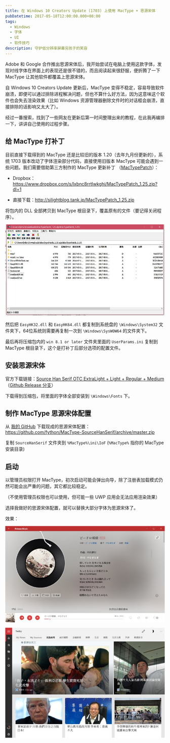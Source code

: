 ```yaml
---
title: 在 Windows 10 Creators Update (1703) 上使用 MacType + 思源宋体
pubDatetime: 2017-05-18T12:00:00.000+08:00
tags:
  - Windows
  - 字体
  - UI
  - 软件技巧
description: 守护低分辨率屏幕穷孩子的笑容
---
```


Adobe 和 Google 合作推出思源宋体后，我开始尝试在电脑上使用这款字体，发现衬线字体在界面上的表现还是很不错的，而且阅读起来很舒服，便折腾了一下
MacType 让其他软件都覆盖上思源宋体。

自 Windows 10 Creators Update 更新后，MacType 变得不稳定，容易导致软件崩溃，即便可以通过排除进程解决问题，但也不算什么好方法，因为这意味这个软件也会失去渲染效果（比如
Windows 资源管理器删除文件时的对话框会崩溃，直接排除的话影响又太大了）。

经过一番搜索，找到了一些网友在更新后第一时间整理出来的教程，在此我再编排一下，讲讲自己使用的过程步骤。

## 给 MacType 打补丁

目前直接下载得到的 MacType 还是比较旧的版本 1.20（去年九月份更新的），系统 1703 版本改动了字体渲染部分代码，直接使用旧版本
MacType 可能会遇到一些问题。我们需要借助第三方制作的 MacType
更新补丁 （[MacTypePatch](http://silight.hatenablog.jp/entry/MacTypePatch)）：

- Dropbox：<https://www.dropbox.com/s/lxbnc8rrtlwkghi/MacTypePatch_1.25.zip?dl=1>

- 直接下载：<http://silightblog.tank.jp/MacTypePatch_1.25.zip>

将包内的 DLL 全部拷贝到 MacType 根目录下，覆盖原有的文件（要记得关闭程序）。

![Unzip](../assets/201705-win10-fonts-with-mactype/p1.jpg)

然后把 `EasyHK32.dll` 和 `EasyHK64.dll` 都复制到系统盘的 `\Windows\System32` 文件夹下，64位系统则需要再复制一次到
`\Windows\SysWOW64` 的文件夹下。

最后再将压缩包内的 `win 8.1 or later` 文件夹里面的 `UserParams.ini` 复制到 MacType 根目录下，这个是打补丁后部分选项的配置文件。

## 安装思源宋体

官方下载链接：[Source Han Serif OTC ExtraLight + Light + Regular + Medium](https://github.com/adobe-fonts/source-han-serif/raw/release/OTC/SourceHanSerifOTC_EL-M.zip)
（[Github Release 分支](https://github.com/adobe-fonts/source-han-serif/tree/release)）

下载得到压缩包，将里面的字体全部安装到 `\Windows\Fonts` 下。

## 制作 MacType 思源宋体配置

从 [我的 GitHub](https://github.com/fython/MacType-SourceHanSerif)
下载现成的思源宋体配置：<https://github.com/fython/MacType-SourceHanSerif/archive/master.zip>

复制 `SourceHanSerif` 文件夹到 `%MacType%\ini\IoF` (`%MacType%` 指你的 MacType 安装目录)

## 启动

以管理员权限打开 MacType，初次启动可能会弹出向导，除了注册表加载模式仍然可能会出严重的问题，其它都比较稳定。

（不使用管理员权限也可以使用，但可能一些 UWP 应用会无法应用渲染效果）

选择我做好的思源宋体配置，就可以替换大部分字体为思源宋体了。

效果：

![网易云音乐 UWP Demo](../assets/201705-win10-fonts-with-mactype/p2.jpg)

![新闻 UWP Demo](../assets/201705-win10-fonts-with-mactype/p3.jpg)
